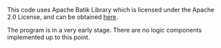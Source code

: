 

This code uses Apache Batik Library which is licensed under the Apache 2.0 License, and can be obtained [here](https://xmlgraphics.apache.org/batik/).

The program is in a very early stage. There are no logic components implemented up to this point.
